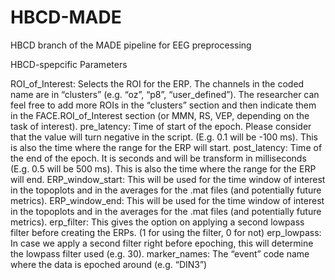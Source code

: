 # HBCD-MADE
HBCD branch of the MADE pipeline for EEG preprocessing

HBCD-spepcific Parameters

ROI_of_Interest:
  Selects the ROI for the ERP. The channels in the coded name are in “clusters” (e.g. “oz”, “p8”, “user_defined”). The researcher can feel free to add more ROIs in the “clusters” section and then indicate them in the FACE.ROI_of_Interest section (or MMN, RS, VEP, depending on the task of interest).
pre_latency:
  Time of start of the epoch. Please consider that the value will turn negative in the script. (E.g. 0.1 will be -100 ms). This is also the time where the range for the ERP will start.
post_latency:
  Time of the end of the epoch. It is seconds and will be transform in milliseconds (E.g. 0.5 will be 500 ms). This is also the time where the range for the ERP will end.
ERP_window_start:
  This will be used for the time window of interest in the topoplots and in the averages for the .mat files (and potentially future metrics).
ERP_window_end:
  This will be used for the time window of interest in the topoplots and in the averages for the .mat files (and potentially future metrics).
erp_filter:
  This gives the option on applying a second lowpass filter before creating the ERPs. (1 for using the filter, 0 for not)
erp_lowpass:
  In case we apply a second filter right before epoching, this will determine the lowpass filter used (e.g. 30).
marker_names:
  The “event” code name where the data is epoched around (e.g. “DIN3”)


